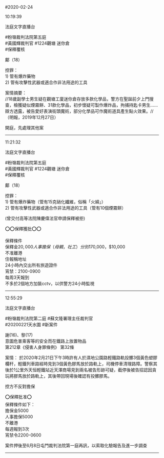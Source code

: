 #2020-02-24


10:19:39

法庭文字直播台

\#粉嶺裁判法院第五庭  
\#黃國輝裁判官 \#1224觀塘 迷你倉  
\#保釋覆核  
  
鄺（18）  
  
控罪：  
1) 管有爆炸藥物  
2) 管有攻擊性武器或適合作非法用途的工具  
  
案情摘要：  
//18歲副學士男生疑在觀塘工廈迷你倉存放多款化學品，警方在聖誕前夕上門搜查，檢獲疑似煙霧餅、31款化學品，初步懷疑可製作爆炸品，拘捕持匙卡男生......辯方透露，被告愛好表演街頭魔術，部分化學品可作魔術道具產生點火效果。// （明報，2019年12月27日）  
  
開庭，先處理其他案

---
      
11:21:32

法庭文字直播台

\#粉嶺裁判法院第五庭  
\#黃國輝裁判官 \#1224觀塘 迷你倉  
\#保釋覆核  
  
鄺（18）  
  
控罪：  
1) 管有爆炸藥物（管有15克硝化纖維，俗稱「火綿」）  
2) 管有攻擊性武器或適合作非法用途的工具（管有10個煙霧餅）  
  
(曾交付高等法院陳慶偉法官申請保釋被拒)  
  
⭕⭕保釋獲批⭕⭕  
  
保釋條件  
保釋金$20,000  
人事擔保（母親，社工）分別$170,000，$10,000  
不准離港  
住報稱地址  
24小時內交出所有旅遊證件  
宵禁：2100-0900  
每周3天報到  
不多於2個地方加裝cctv，以供警方24小時監視

---
      
12:55:29

法庭文字直播台

\#粉嶺裁判法院第二庭 \#蘇文隆署理主任裁判官  
\#20200221天水圍 \#新案件  
  
謝(16)、黎(17)  
意圖危害乘客等的安全而在鐵路上放置物品  
第212章《侵害人身罪條例》 第32條  
  
案情： 於2020年2月21日下午3時許有人於濕地公園路輕鐵路軌投擲3個黃色塑膠欄杆，輕鐵列車路經時見到3個黃色膠馬放於路軌上，司機停車清理路障。警察其後於1公里外天恒輕鐵站近天澤商場見到兩名被告形跡可疑，截停後被告招認因貪玩將膠馬放於路軌上，其後帶回現場後確認有投擲膠馬。  
  
控方不反對擔保  
  
⭕️保釋批准⭕️  
保釋條件如下：  
擔保金5000  
人事擔保5000  
不離港  
每週報到3次  
宵禁令2200-0600  
  
案件押後至6月8日屯門裁判法院第一庭再訊，以索取化驗報告及進一步調查

---
      